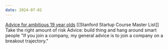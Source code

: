 ```yaml
---
date: 2024-07-01
---
```

[Advice for ambitious 19 year olds](https://blog.samaltman.com/advice-for-ambitious-19-year-olds)
[[Stanford Startup Course Master List]]
Take the right amount of risk
Advice: build thing and hang around smart people
"If you join a company, my general advice is to join a company on a breakout trajectory."